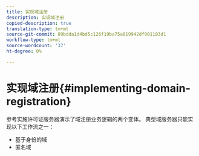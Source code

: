 ```yaml
---
title: 实现域注册
description: 实现域注册
copied-description: true
translation-type: tm+mt
source-git-commit: 89bdda1d4bd5c126f19ba75a819942df901183d1
workflow-type: tm+mt
source-wordcount: '37'
ht-degree: 0%

---
```



# 实现域注册{#implementing-domain-registration}

参考实施许可证服务器演示了域注册业务逻辑的两个变体。 典型域服务器只能实现以下工作流之一：

* 基于身份的域
* 匿名域

